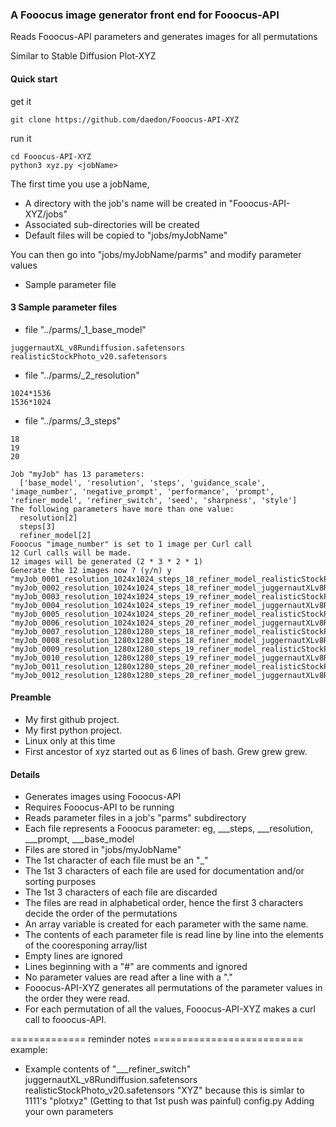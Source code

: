 ### A Fooocus image generator front end for Fooocus-API
Reads Fooocus-API parameters and generates images for all permutations

Similar to Stable Diffusion Plot-XYZ

#### Quick start
get it 
```
git clone https://github.com/daedon/Fooocus-API-XYZ
```
run it
```
cd Fooocus-API-XYZ
python3 xyz.py <jobName>
```
The first time you use a jobName, 
* A directory with the job's name will be created in "Fooocus-API-XYZ/jobs"
* Associated sub-directories will be created
* Default files will be copied to "jobs/myJobName"

You can then go into "jobs/myJobName/parms" and modify parameter values
* Sample parameter file

#### 3 Sample parameter files

* file "../parms/_1_base_model"
```
juggernautXL_v8Rundiffusion.safetensors
realisticStockPhoto_v20.safetensors
```
* file "../parms/_2_resolution"
```
1024*1536
1536*1024
```
* file "../parms/_3_steps"
```
18
19
20
```

```
Job "myJob" has 13 parameters:
  ['base_model', 'resolution', 'steps', 'guidance_scale', 'image_number', 'negative_prompt', 'performance', 'prompt', 'refiner_model', 'refiner_switch', 'seed', 'sharpness', 'style']
The following parameters have more than one value:
  resolution[2] 
  steps[3] 
  refiner_model[2] 
Fooocus "image_number" is set to 1 image per Curl call
12 Curl calls will be made.
12 images will be generated (2 * 3 * 2 * 1)
Generate the 12 images now ? (y/n) y
"myJob_0001_resolution_1024x1024_steps_18_refiner_model_realisticStockPhotov20_023332"
"myJob_0002_resolution_1024x1024_steps_18_refiner_model_juggernautXLv8Rundiffusion_023332"
"myJob_0003_resolution_1024x1024_steps_19_refiner_model_realisticStockPhotov20_023332"
"myJob_0004_resolution_1024x1024_steps_19_refiner_model_juggernautXLv8Rundiffusion_023332"
"myJob_0005_resolution_1024x1024_steps_20_refiner_model_realisticStockPhotov20_023332"
"myJob_0006_resolution_1024x1024_steps_20_refiner_model_juggernautXLv8Rundiffusion_023332"
"myJob_0007_resolution_1280x1280_steps_18_refiner_model_realisticStockPhotov20_023332"
"myJob_0008_resolution_1280x1280_steps_18_refiner_model_juggernautXLv8Rundiffusion_023332"
"myJob_0009_resolution_1280x1280_steps_19_refiner_model_realisticStockPhotov20_023332"
"myJob_0010_resolution_1280x1280_steps_19_refiner_model_juggernautXLv8Rundiffusion_023332"
"myJob_0011_resolution_1280x1280_steps_20_refiner_model_realisticStockPhotov20_023332"
"myJob_0012_resolution_1280x1280_steps_20_refiner_model_juggernautXLv8Rundiffusion_023332"
```




#### Preamble
* My first github project.
* My first python project.
* Linux only at this time
* First ancestor of xyz started out as 6 lines of bash. Grew grew grew.

#### Details
* Generates images using Fooocus-API
* Requires Fooocus-API to be running
* Reads parameter files in a job's "parms" subdirectory
* Each file represents a Fooocus parameter: eg, ___steps, ___resolution, ___prompt, ___base_model
* Files are stored in "jobs/myJobName"
* The 1st character of each file must be an "_"
* The 1st 3 characters of each file are used for documentation and/or sorting purposes
* The 1st 3 characters of each file are discarded
* The files are read in alphabetical order, hence the first 3 characters decide the order of the permutations
* An array variable is created for each parameter with the same name.
* The contents of each parameter file is read line by line into the elements of the cooresponing array/list
* Empty lines are ignored
* Lines beginning with a "#" are comments and ignored
* No parameter values are read after a line with a "."
* Fooocus-API-XYZ generates all permutations of the parameter values in the order they were read.
* For each permutation of all the values, Fooocus-API-XYZ makes a curl call to fooocus-API.



============= reminder notes ==========================
example:
* Example contents of "___refiner_switch"
juggernautXL_v8Rundiffusion.safetensors
realisticStockPhoto_v20.safetensors
"XYZ" because this is simlar to 1111's "plotxyz"
(Getting to that 1st push was painful)
config.py
Adding your own parameters
